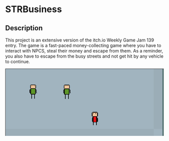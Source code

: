 # STRBusiness

## Description
This project is an extensive version of the itch.io Weekly Game Jam 139 entry. The game is a fast-paced money-collecting game where you have to interact with NPCS, steal their money and escape from them. As a reminder, you also have to escape from the busy streets and not get hit by any vehicle to continue.

![](WeeklyGameJam139/Assets/ScreenShot.PNG)


